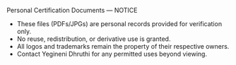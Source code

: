 Personal Certification Documents — NOTICE

- These files (PDFs/JPGs) are personal records provided for verification only.
- No reuse, redistribution, or derivative use is granted.
- All logos and trademarks remain the property of their respective owners.
- Contact Yegineni Dhruthi for any permitted uses beyond viewing.
